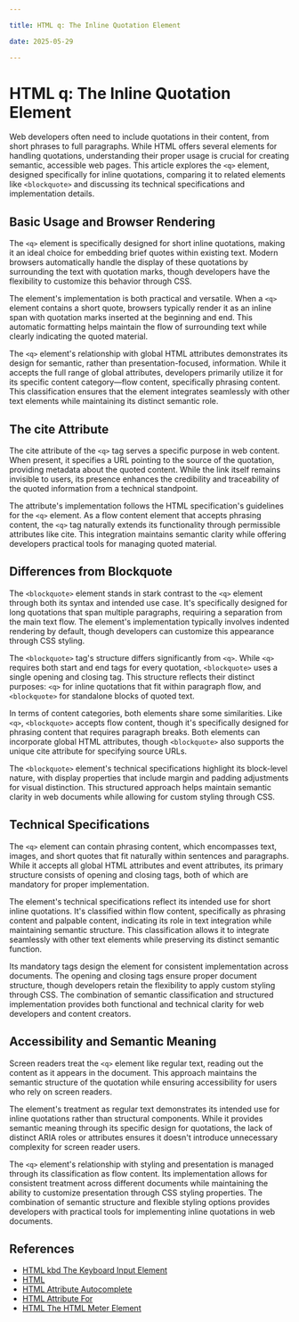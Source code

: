 ```yaml
---

title: HTML q: The Inline Quotation Element

date: 2025-05-29

---
```



# HTML q: The Inline Quotation Element

Web developers often need to include quotations in their content, from short phrases to full paragraphs. While HTML offers several elements for handling quotations, understanding their proper usage is crucial for creating semantic, accessible web pages. This article explores the `<q>` element, designed specifically for inline quotations, comparing it to related elements like `<blockquote>` and discussing its technical specifications and implementation details.


## Basic Usage and Browser Rendering

The `<q>` element is specifically designed for short inline quotations, making it an ideal choice for embedding brief quotes within existing text. Modern browsers automatically handle the display of these quotations by surrounding the text with quotation marks, though developers have the flexibility to customize this behavior through CSS.

The element's implementation is both practical and versatile. When a `<q>` element contains a short quote, browsers typically render it as an inline span with quotation marks inserted at the beginning and end. This automatic formatting helps maintain the flow of surrounding text while clearly indicating the quoted material.

The `<q>` element's relationship with global HTML attributes demonstrates its design for semantic, rather than presentation-focused, information. While it accepts the full range of global attributes, developers primarily utilize it for its specific content category—flow content, specifically phrasing content. This classification ensures that the element integrates seamlessly with other text elements while maintaining its distinct semantic role.


## The cite Attribute

The cite attribute of the `<q>` tag serves a specific purpose in web content. When present, it specifies a URL pointing to the source of the quotation, providing metadata about the quoted content. While the link itself remains invisible to users, its presence enhances the credibility and traceability of the quoted information from a technical standpoint.

The attribute's implementation follows the HTML specification's guidelines for the `<q>` element. As a flow content element that accepts phrasing content, the `<q>` tag naturally extends its functionality through permissible attributes like cite. This integration maintains semantic clarity while offering developers practical tools for managing quoted material.


## Differences from Blockquote

The `<blockquote>` element stands in stark contrast to the `<q>` element through both its syntax and intended use case. It's specifically designed for long quotations that span multiple paragraphs, requiring a separation from the main text flow. The element's implementation typically involves indented rendering by default, though developers can customize this appearance through CSS styling.

The `<blockquote>` tag's structure differs significantly from `<q>`. While `<q>` requires both start and end tags for every quotation, `<blockquote>` uses a single opening and closing tag. This structure reflects their distinct purposes: `<q>` for inline quotations that fit within paragraph flow, and `<blockquote>` for standalone blocks of quoted text.

In terms of content categories, both elements share some similarities. Like `<q>`, `<blockquote>` accepts flow content, though it's specifically designed for phrasing content that requires paragraph breaks. Both elements can incorporate global HTML attributes, though `<blockquote>` also supports the unique cite attribute for specifying source URLs.

The `<blockquote>` element's technical specifications highlight its block-level nature, with display properties that include margin and padding adjustments for visual distinction. This structured approach helps maintain semantic clarity in web documents while allowing for custom styling through CSS.


## Technical Specifications

The `<q>` element can contain phrasing content, which encompasses text, images, and short quotes that fit naturally within sentences and paragraphs. While it accepts all global HTML attributes and event attributes, its primary structure consists of opening and closing tags, both of which are mandatory for proper implementation.

The element's technical specifications reflect its intended use for short inline quotations. It's classified within flow content, specifically as phrasing content and palpable content, indicating its role in text integration while maintaining semantic structure. This classification allows it to integrate seamlessly with other text elements while preserving its distinct semantic function.

Its mandatory tags design the element for consistent implementation across documents. The opening and closing tags ensure proper document structure, though developers retain the flexibility to apply custom styling through CSS. The combination of semantic classification and structured implementation provides both functional and technical clarity for web developers and content creators.


## Accessibility and Semantic Meaning

Screen readers treat the `<q>` element like regular text, reading out the content as it appears in the document. This approach maintains the semantic structure of the quotation while ensuring accessibility for users who rely on screen readers.

The element's treatment as regular text demonstrates its intended use for inline quotations rather than structural components. While it provides semantic meaning through its specific design for quotations, the lack of distinct ARIA roles or attributes ensures it doesn't introduce unnecessary complexity for screen reader users.

The `<q>` element's relationship with styling and presentation is managed through its classification as flow content. Its implementation allows for consistent treatment across different documents while maintaining the ability to customize presentation through CSS styling properties. The combination of semantic structure and flexible styling options provides developers with practical tools for implementing inline quotations in web documents.

## References

- [HTML kbd The Keyboard Input Element](https://github.com/serpuniversity/learn/blob/main/html/HTML%20kbd%20The%20Keyboard%20Input%20Element.md)
- [HTML](https://github.com/serpuniversity/learn/blob/main/html/HTML.md)
- [HTML Attribute Autocomplete](https://github.com/serpuniversity/learn/blob/main/html/HTML%20Attribute%20Autocomplete.md)
- [HTML Attribute For](https://github.com/serpuniversity/learn/blob/main/html/HTML%20Attribute%20For.md)
- [HTML The HTML Meter Element](https://github.com/serpuniversity/learn/blob/main/html/HTML%20The%20HTML%20Meter%20Element.md)